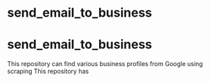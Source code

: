 # send_email_to_business
# send_email_to_business

This repository can find various business profiles from Google using scraping 
This repository has 
